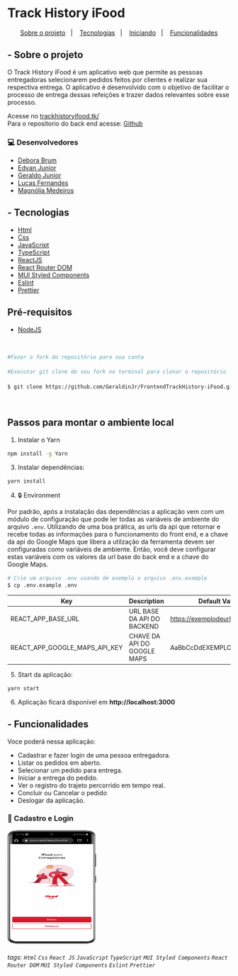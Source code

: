 # Track History iFood

<p align="center">
  <a href="#-sobre-o-projeto">Sobre o projeto</a>&nbsp;&nbsp;&nbsp;|&nbsp;&nbsp;&nbsp;
  <a href="#-tecnologias">Tecnologias</a>&nbsp;&nbsp;&nbsp;|&nbsp;&nbsp;&nbsp;
  <a href="#-pré-requisitos">Iniciando</a>&nbsp;&nbsp;&nbsp;|&nbsp;&nbsp;&nbsp;
  <a href="#-funcionalidades">Funcionalidades</a>
</p>

## - Sobre o projeto

<p>
    O Track History iFood é um aplicativo web que permite as pessoas entregadoras selecionarem pedidos feitos por clientes e realizar sua respectiva entrega.
    O aplicativo é desenvolvido com o objetivo de facilitar o processo de entrega dessas refeições e trazer dados relevantes sobre esse processo.
</p>

Acesse no [trackhistoryifood.tk/](https://www.trackhistoryifood.tk/)<br>
Para o repositorio do back end acesse: [Github](https://github.com/GeraldinJr/BackendTrackHistory-iFood/tree/hml)<br>

### 💻 Desenvolvedores

- [Debora Brum](https://github.com/DeboraBrum)
- [Edvan Junior](https://github.com/Edvan-Jr)
- [Geraldo Junior](https://github.com/GeraldinJr)
- [Lucas Fernandes](https://github.com/lucasfpds)
- [Magnólia Medeiros](https://github.com/magnoliamedeiros)

## - Tecnologias

- [Html](https://developer.mozilla.org/pt-BR/docs/Web/HTML)
- [Css](https://developer.mozilla.org/pt-BR/docs/Web/CSS)
- [JavaScript](https://www.javascript.com/)
- [TypeScript](https://www.typescriptlang.org/)
- [ReactJS](https://reactjs.org/)
- [React Router DOM](https://reacttraining.com/react-router/)
- [MUI Styled Components](https://mui.com/pt/)
- [Eslint](https://eslint.org/)
- [Prettier](https://prettier.io/)


## Pré-requisitos

- [NodeJS](https://nodejs.org/en/download/)

<br>

```bash
#Fazer o fork do repositório para sua conta

#Executar git clone do seu fork no terminal para clonar o repositório

$ git clone https://github.com/GeraldinJr/FrontendTrackHistory-iFood.git && cd FrontendTrackHistory-iFood
```

<br>

## Passos para montar o ambiente local

1. Instalar o Yarn

```sh
npm install -g Yarn
```

3. Instalar dependências:

```sh
yarn install
```

4.  🔒 Environment

Por padrão, após a instalação das dependências a aplicação vem com um módulo de configuração que pode ler todas as variáveis ​​de ambiente do arquivo `.env`.
Utilizando de uma boa prática, as urls da api que retornar e recebe todas as informações para o funcionamento do front end, e a chave da api do Google Maps que libera a utilzação da ferramenta devem ser configuradas como variáveis de ambiente. Então, você deve configurar estas variáveis com os valores da url base do back end e a chave do Google Maps.

```bash
# Crie um arquivo .env usando de exemplo o arquivo .env.example
$ cp .env.example .env
```

| Key                           | Description                 | Default Value            |
| ----------------------------- | --------------------------- | ------------------------ |
| REACT_APP_BASE_URL            | URL BASE DA API DO BACKEND  | https://exemplodeurl.com |
| REACT_APP_GOOGLE_MAPS_API_KEY | CHAVE DA API DO GOOGLE MAPS | AaBbCcDdEXEMPLO123456789 |

5. Start da aplicação:

```sh
yarn start
```

6. Aplicação ficará disponível em **http://localhost:3000**

## - Funcionalidades

Voce poderá nessa aplicação:
- Cadastrar e fazer login de uma pessoa entregadora.
- Listar os pedidos em aberto.
- Selecionar um pedido para entrega.
- Iniciar a entrega do pedido.
- Ver o registro do trajeto percorrido em tempo real.
- Concluir ou Cancelar o pedido
- Deslogar da aplicação.

### 📝 Cadastro e Login
<img height="256" width="200" src="./src/assets/cadastro.gif">

###### tags: `Html` `Css` `React JS`  `JavaScript`  `TypeScript` `MUI Styled Components` `React Router DOM` `MUI Styled Components` `Eslint` `Prettier`
